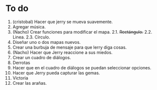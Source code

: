 To do
=====

1.  (cristobal) Hacer que jerry se mueva suavemente.
2.  Agregar música.
2.  (Nacho) Crear funciones para modificar el mapa.
    2.1.    ~~Rectángulo.~~
    2.2.    Linea.
    2.3.    Círculo.
3.  Diseñar uno o dos mapas nuevos.
4.  Crear una burbuja de mensaje para que lerry diga cosas.
5.  (Nacho) Hacer que Jerry reaccione a sus miedos.
6.  Crear un cuadro de diálogos.
7.  Derrotas
8.  Hacer que en el cuadro de diálogos se puedan seleccionar opciones.
9.  Hacer que Jerry pueda capturar las gemas.
10. Victoria
11. Crear las arañas.
